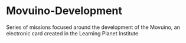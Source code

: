 # Movuino-Development
Series of missions focused around the development of the Movuino, an electronic card created in the Learning Planet Institute
